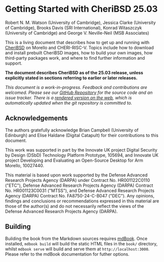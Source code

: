 <!-- ANCHOR: cover -->

# Getting Started with CheriBSD 25.03

Robert N. M. Watson (University of Cambridge),
Jessica Clarke (University of Cambridge),
Brooks Davis (SRI International),
Konrad Witaszczyk (University of Cambridge)
and
George V. Neville-Neil (MSB Associates)

This is a living document that describes how to get up and running with
[CheriBSD](https://www.cheribsd.org/) on Morello and CHERI-RISC-V.
Topics include how to download and install prebuilt CheriBSD images, how to
build your own images, how third-party packages work, and where to find
further information and support.

<!--
NOTE: A release version is also in SUMMARY.md.
-->
**The document describes CheriBSD as of the 25.03 release, unless explicitly
stated in sections referring to earlier or later releases.**

*This document is a work-in-progress.  Feedback and contributions are
welcomed.  Please see our [GitHub
Repository](https://github.com/CTSRD-CHERI/cheribsd-getting-started) for the
source code and an issue tracker.
There is a [rendered version on the
web](https://ctsrd-cheri.github.io/cheribsd-getting-started/), which is
automatically updated when the git repository is committed to.*

## Acknowledgements

The authors gratefully acknowledge Brian Campbell (University of Edinburgh)
and Elise Haldane (Digital Catapult) for their contributions to this document.

This work was supported in part by the Innovate UK project Digital
Security by Design (DSbD) Technology Platform Prototype, 105694, and Innovate
UK project Developing and Evaluating an Open-Source Desktop for Arm Morello,
10027440.

This material is based upon work supported by the Defense Advanced
Research Projects Agency (DARPA) under Contract No. HR001122C0110 ("ETC"),
Defense Advanced Research Projects Agency (DARPA) Contract No. HR001123C0031
("MTSS"), and Defense Advanced Research Projects Agency (DARPA) Contract No.
FA8750-24-C-B047 ("DEC").
Any opinions, findings and conclusions or recommendations expressed in this
material are those of the author(s) and do not necessarily reflect the
views of the Defense Advanced Research Projects Agency (DARPA).

<!-- ANCHOR_END: cover -->

## Building

Building the book from the Markdown sources requires
[mdBook](https://github.com/rust-lang/mdBook). Once installed, `mdbook build`
will build the static HTML files in the `book/` directory, whilst `mdbook
serve` will build and serve them at `http://localhost:3000`. Please refer to
the mdBook documentation for futher options.
